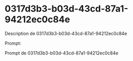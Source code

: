 # 0317d3b3-b03d-43cd-87a1-94212ec0c84e

Description de 0317d3b3-b03d-43cd-87a1-94212ec0c84e

Prompt:

Prompt de 0317d3b3-b03d-43cd-87a1-94212ec0c84e